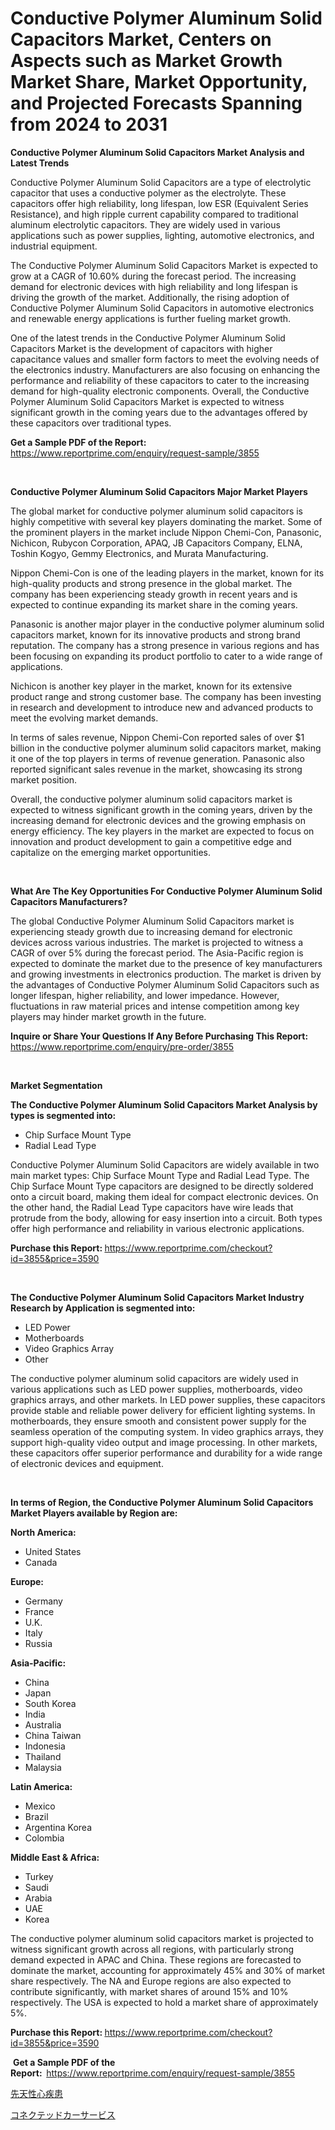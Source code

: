 <p><h1>Conductive Polymer Aluminum Solid Capacitors Market, Centers on Aspects such as Market Growth Market Share, Market Opportunity, and Projected Forecasts Spanning from 2024 to 2031</h1></p><p><strong>Conductive Polymer Aluminum Solid Capacitors Market Analysis and Latest Trends</strong></p>
<p><p>Conductive Polymer Aluminum Solid Capacitors are a type of electrolytic capacitor that uses a conductive polymer as the electrolyte. These capacitors offer high reliability, long lifespan, low ESR (Equivalent Series Resistance), and high ripple current capability compared to traditional aluminum electrolytic capacitors. They are widely used in various applications such as power supplies, lighting, automotive electronics, and industrial equipment.</p><p>The Conductive Polymer Aluminum Solid Capacitors Market is expected to grow at a CAGR of 10.60% during the forecast period. The increasing demand for electronic devices with high reliability and long lifespan is driving the growth of the market. Additionally, the rising adoption of Conductive Polymer Aluminum Solid Capacitors in automotive electronics and renewable energy applications is further fueling market growth.</p><p>One of the latest trends in the Conductive Polymer Aluminum Solid Capacitors Market is the development of capacitors with higher capacitance values and smaller form factors to meet the evolving needs of the electronics industry. Manufacturers are also focusing on enhancing the performance and reliability of these capacitors to cater to the increasing demand for high-quality electronic components. Overall, the Conductive Polymer Aluminum Solid Capacitors Market is expected to witness significant growth in the coming years due to the advantages offered by these capacitors over traditional types.</p></p>
<p><strong>Get a Sample PDF of the Report:&nbsp;</strong> <a href="https://www.reportprime.com/enquiry/request-sample/3855">https://www.reportprime.com/enquiry/request-sample/3855</a></p>
<p>&nbsp;</p>
<p><strong>Conductive Polymer Aluminum Solid Capacitors Major Market Players</strong></p>
<p><p>The global market for conductive polymer aluminum solid capacitors is highly competitive with several key players dominating the market. Some of the prominent players in the market include Nippon Chemi-Con, Panasonic, Nichicon, Rubycon Corporation, APAQ, JB Capacitors Company, ELNA, Toshin Kogyo, Gemmy Electronics, and Murata Manufacturing.</p><p>Nippon Chemi-Con is one of the leading players in the market, known for its high-quality products and strong presence in the global market. The company has been experiencing steady growth in recent years and is expected to continue expanding its market share in the coming years.</p><p>Panasonic is another major player in the conductive polymer aluminum solid capacitors market, known for its innovative products and strong brand reputation. The company has a strong presence in various regions and has been focusing on expanding its product portfolio to cater to a wide range of applications.</p><p>Nichicon is another key player in the market, known for its extensive product range and strong customer base. The company has been investing in research and development to introduce new and advanced products to meet the evolving market demands.</p><p>In terms of sales revenue, Nippon Chemi-Con reported sales of over $1 billion in the conductive polymer aluminum solid capacitors market, making it one of the top players in terms of revenue generation. Panasonic also reported significant sales revenue in the market, showcasing its strong market position.</p><p>Overall, the conductive polymer aluminum solid capacitors market is expected to witness significant growth in the coming years, driven by the increasing demand for electronic devices and the growing emphasis on energy efficiency. The key players in the market are expected to focus on innovation and product development to gain a competitive edge and capitalize on the emerging market opportunities.</p></p>
<p>&nbsp;</p>
<p><strong>What Are The Key Opportunities For Conductive Polymer Aluminum Solid Capacitors Manufacturers?</strong></p>
<p><p>The global Conductive Polymer Aluminum Solid Capacitors market is experiencing steady growth due to increasing demand for electronic devices across various industries. The market is projected to witness a CAGR of over 5% during the forecast period. The Asia-Pacific region is expected to dominate the market due to the presence of key manufacturers and growing investments in electronics production. The market is driven by the advantages of Conductive Polymer Aluminum Solid Capacitors such as longer lifespan, higher reliability, and lower impedance. However, fluctuations in raw material prices and intense competition among key players may hinder market growth in the future.</p></p>
<p><strong>Inquire or Share Your Questions If Any Before Purchasing This Report:</strong> <a href="https://www.reportprime.com/enquiry/pre-order/3855">https://www.reportprime.com/enquiry/pre-order/3855</a></p>
<p>&nbsp;</p>
<p><strong>Market Segmentation</strong></p>
<p><strong>The Conductive Polymer Aluminum Solid Capacitors Market Analysis by types is segmented into:</strong></p>
<p><ul><li>Chip Surface Mount​ Type</li><li>Radial Lead Type</li></ul></p>
<p><p>Conductive Polymer Aluminum Solid Capacitors are widely available in two main market types: Chip Surface Mount Type and Radial Lead Type. The Chip Surface Mount Type capacitors are designed to be directly soldered onto a circuit board, making them ideal for compact electronic devices. On the other hand, the Radial Lead Type capacitors have wire leads that protrude from the body, allowing for easy insertion into a circuit. Both types offer high performance and reliability in various electronic applications.</p></p>
<p><strong>Purchase this Report:&nbsp;</strong><a href="https://www.reportprime.com/checkout?id=3855&price=3590">https://www.reportprime.com/checkout?id=3855&price=3590</a></p>
<p>&nbsp;</p>
<p><strong>The Conductive Polymer Aluminum Solid Capacitors Market Industry Research by Application is segmented into:</strong></p>
<p><ul><li>LED Power</li><li>Motherboards</li><li>Video Graphics Array</li><li>Other</li></ul></p>
<p><p>The conductive polymer aluminum solid capacitors are widely used in various applications such as LED power supplies, motherboards, video graphics arrays, and other markets. In LED power supplies, these capacitors provide stable and reliable power delivery for efficient lighting systems. In motherboards, they ensure smooth and consistent power supply for the seamless operation of the computing system. In video graphics arrays, they support high-quality video output and image processing. In other markets, these capacitors offer superior performance and durability for a wide range of electronic devices and equipment.</p></p>
<p>&nbsp;</p>
<p><strong>In terms of Region, the Conductive Polymer Aluminum Solid Capacitors Market Players available by Region are:</strong></p>
<p>
    <p> <strong> North America: </strong>
        <ul>
            <li>United States</li>
            <li>Canada</li>
        </ul>
        </p> 
    <p> <strong> Europe: </strong>
        <ul>
            <li>Germany</li>
            <li>France</li>
            <li>U.K.</li>
            <li>Italy</li>
            <li>Russia</li>
        </ul>
        </p> 
    <p> <strong> Asia-Pacific: </strong>
        <ul>
            <li>China</li>
            <li>Japan</li>
            <li>South Korea</li>
            <li>India</li>
            <li>Australia</li>
            <li>China Taiwan</li>
            <li>Indonesia</li>
            <li>Thailand</li>
            <li>Malaysia</li>
        </ul>
        </p> 
    <p> <strong> Latin America: </strong>
        <ul>
            <li>Mexico</li>
            <li>Brazil</li>
            <li>Argentina Korea</li>
            <li>Colombia</li>
        </ul>
        </p> 
    <p> <strong> Middle East & Africa: </strong>
        <ul>
            <li>Turkey</li>
            <li>Saudi</li>
            <li>Arabia</li>
            <li>UAE</li>
            <li>Korea</li>
        </ul>
    </p>
    </p>
<p><p>The conductive polymer aluminum solid capacitors market is projected to witness significant growth across all regions, with particularly strong demand expected in APAC and China. These regions are forecasted to dominate the market, accounting for approximately 45% and 30% of market share respectively. The NA and Europe regions are also expected to contribute significantly, with market shares of around 15% and 10% respectively. The USA is expected to hold a market share of approximately 5%.</p></p>
<p><strong>Purchase this Report: </strong><a href="https://www.reportprime.com/checkout?id=3855&price=3590">https://www.reportprime.com/checkout?id=3855&price=3590</a></p>
<p>&nbsp;<strong>Get a Sample PDF of the Report:&nbsp;&nbsp;</strong><a href="https://www.reportprime.com/enquiry/request-sample/3855">https://www.reportprime.com/enquiry/request-sample/3855</a></p>
<p><strong></strong></p>
<p><p><a href="https://github.com/laurenreichert/Market-Research-Report-List-1/blob/main/783280314740.md">先天性心疾患</a></p><p><a href="https://github.com/RodHoppe07/Market-Research-Report-List-1/blob/main/918610214741.md">コネクテッドカーサービス</a></p></p>
